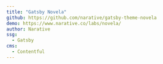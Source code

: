 ```yaml
---
title: "Gatsby Novela"
github: https://github.com/narative/gatsby-theme-novela
demo: https://www.narative.co/labs/novela/
author: Narative
ssg:
  - Gatsby
cms:
  - Contentful
---
```

